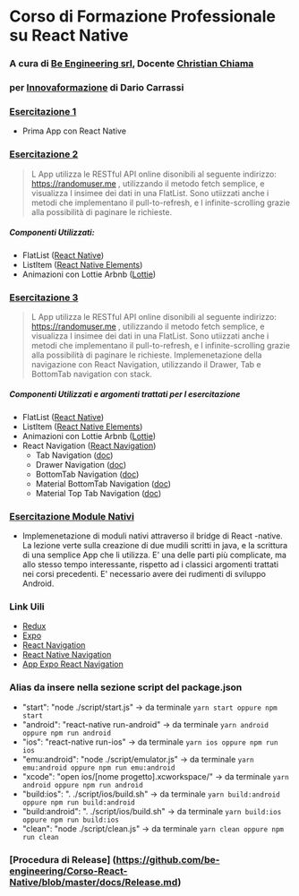 # Corso di Formazione Professionale su React Native
### A cura di [Be Engineering srl](https://www.linkedin.com/company/be-engineering-srl/about/?viewAsMember=true), Docente [Christian Chiama](https://www.linkedin.com/in/christian-chiama/) ##
### per [Innovaformazione](https://www.innovaformazione.net) di Dario Carrassi ###


### [Esercitazione 1](https://github.com/be-engineering/Corso-React-Native/tree/master/Esercitazione-1) ###
* Prima App con React Native

### [Esercitazione 2](https://github.com/be-engineering/Corso-React-Native/tree/master/Esercitazione-2) ###
> L App utilizza le RESTful API online disonibili al seguente indirizzo: https://randomuser.me , utilizzando il metodo fetch semplice, e visualizza l insimee dei dati in una FlatList. Sono utiizzati anche i metodi che implementano il pull-to-refresh, e l infinite-scrolling grazie alla possibilità di paginare le richieste.

##### Componenti Utilizzati:
  * FlatList ([React Native](https://facebook.github.io/react-native/))
  * ListItem ([React Native Elements](https://react-native-training.github.io/react-native-elements/))
  * Animazioni con Lottie Arbnb ([Lottie](https://github.com/airbnb/lottie-react-native#readme))

### [Esercitazione 3](https://github.com/be-engineering/Corso-React-Native/tree/master/Esercitazione-3) ###
> L App utilizza le RESTful API online disonibili al seguente indirizzo: https://randomuser.me , utilizzando il metodo fetch semplice, e visualizza l insimee dei dati in una FlatList. Sono utiizzati anche i metodi che implementano il pull-to-refresh, e l infinite-scrolling grazie alla possibilità di paginare le richieste. Implemenetazione della navigazione con React Navigation, utilizzando il Drawer, Tab e BottomTab navigation con stack.

##### Componenti Utilizzati e argomenti trattati per l esercitazione
  * FlatList ([React Native](https://facebook.github.io/react-native/))
  * ListItem ([React Native Elements](https://react-native-training.github.io/react-native-elements/))
  * Animazioni con Lottie Arbnb ([Lottie](https://github.com/airbnb/lottie-react-native#readme))
  * React Navigation ([React Navigation](https://reactnavigation.org))
    * Tab Navigation ([doc](https://reactnavigation.org/docs/en/tab-based-navigation.html))
    * Drawer Navigation ([doc](https://reactnavigation.org/docs/en/drawer-based-navigation.html))
    * BottomTab Navigation ([doc](https://reactnavigation.org/docs/en/bottom-tab-navigator.html))
    * Material BottomTab Navigation ([doc](https://reactnavigation.org/docs/en/material-bottom-tab-navigator.html))
    * Material Top Tab Navigation ([doc](https://reactnavigation.org/docs/en/material-top-tab-navigator.html))

### [Esercitazione Module Nativi](https://github.com/be-engine4ering/Corso-React-Native/tree/master/Esercitazione-4) ###
* Implemenetazione di moduli nativi attraverso il bridge di React -native. La lezione verte sulla creazione di due mudili scritti in java, e la scrittura di una semplice App che li utilizza. E' una delle parti più complicate, ma allo stesso tempo interessante, rispetto ad i classici argomenti trattati nei corsi precedenti. E' necessario avere dei rudimenti di sviluppo Android.

### Link Uili
* [Redux](https://redux.js.org/introduction/examples)
* [Expo](https://docs.expo.io/versions/v32.0.0/introduction/installation/)
* [React Navigation](https://reactnavigation.org)
* [React Native Navigation](https://github.com/wix/react-native-navigation)
* [App Expo React Navigation](https://expo.io/@react-navigation/NavigationPlayground)


### Alias da insere nella sezione script del package.json
* "start": "node ./script/start.js"  -> da terminale ```yarn start oppure npm start```
* "android": "react-native run-android"  -> da terminale ```yarn android oppure npm run android```
* "ios": "react-native run-ios"  -> da terminale ```yarn ios oppure npm run ios```
* "emu:android": "node ./script/emulator.js"  -> da terminale ```yarn emu:android oppure npm run emu:android```
* "xcode": "open ios/[nome progetto].xcworkspace/"  -> da terminale ```yarn android oppure npm run android```
* "build:ios": ". ./script/ios/build.sh"  -> da terminale ```yarn build:android oppure npm run build:android```
* "build:android": ". ./script/ios/build.sh"  -> da terminale ```yarn build:ios oppure npm run build:ios```
* "clean": "node ./script/clean.js"  -> da terminale ```yarn clean oppure npm run clean```

### [Procedura di Release] (https://github.com/be-engineering/Corso-React-Native/blob/master/docs/Release.md)

